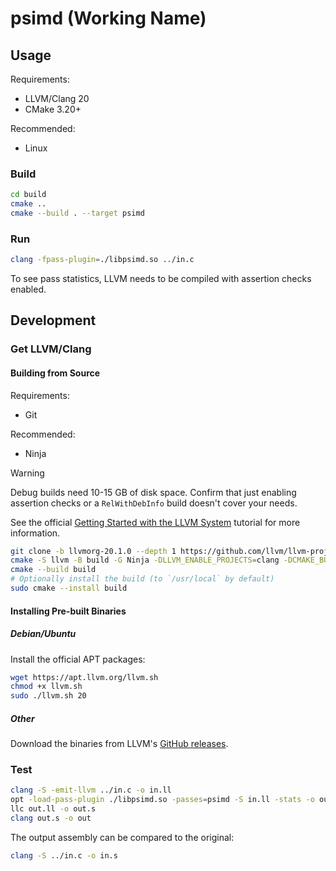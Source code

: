 # psimd (Working Name)

## Usage

Requirements:
- LLVM/Clang 20
- CMake 3.20+

Recommended:
- Linux

### Build

```bash
cd build
cmake ..
cmake --build . --target psimd
```

### Run

```bash
clang -fpass-plugin=./libpsimd.so ../in.c
```

To see pass statistics, LLVM needs to be compiled with assertion checks enabled.

## Development

### Get LLVM/Clang

#### Building from Source

Requirements:
- Git

Recommended:
- Ninja

> [!WARNING]
> Debug builds need 10-15 GB of disk space. Confirm that just enabling assertion
> checks or a `RelWithDebInfo` build doesn't cover your needs.

See the official
[Getting Started with the LLVM System](https://llvm.org/docs/GettingStarted.html)
tutorial for more information.

```bash
git clone -b llvmorg-20.1.0 --depth 1 https://github.com/llvm/llvm-project
cmake -S llvm -B build -G Ninja -DLLVM_ENABLE_PROJECTS=clang -DCMAKE_BUILD_TYPE=Release -DLLVM_ENABLE_ASSERTIONS=ON
cmake --build build
# Optionally install the build (to `/usr/local` by default)
sudo cmake --install build
```

#### Installing Pre-built Binaries

##### Debian/Ubuntu

Install the official APT packages:

```bash
wget https://apt.llvm.org/llvm.sh
chmod +x llvm.sh
sudo ./llvm.sh 20
```

##### Other

Download the binaries from LLVM's
[GitHub releases](https://github.com/llvm/llvm-project/tree/llvmorg-20.1.0).

### Test

```bash
clang -S -emit-llvm ../in.c -o in.ll
opt -load-pass-plugin ./libpsimd.so -passes=psimd -S in.ll -stats -o out.ll
llc out.ll -o out.s
clang out.s -o out
```

The output assembly can be compared to the original:

```bash
clang -S ../in.c -o in.s
```
